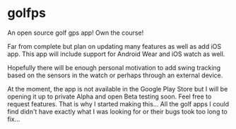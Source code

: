 # golfps
An open source golf gps app! Own the course!

Far from complete but plan on updating many features as well as add iOS app.
This app will include support for Android Wear and iOS watch as well.

Hopefully there will be enough personal motivation to add swing tracking based on the sensors in the watch or perhaps through an external device.

At the moment, the app is not available in the Google Play Store but I will be opening it up to private Alpha and open Beta testing soon.
Feel free to request features. That is why I started making this... All the golf apps I could find didn't have exactly what I was looking for or their bugs took too long to fix...
